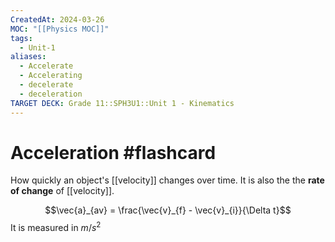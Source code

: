 ```yaml
---
CreatedAt: 2024-03-26
MOC: "[[Physics MOC]]"
tags:
  - Unit-1
aliases:
  - Accelerate
  - Accelerating
  - decelerate
  - deceleration
TARGET DECK: Grade 11::SPH3U1::Unit 1 - Kinematics
---
```


# Acceleration #flashcard
How quickly an object's [[velocity]] changes over time. It is also the the **rate of change** of [[velocity]].
<!--ID: 1718370433205-->


$$\vec{a}_{av} = \frac{\vec{v}_{f} - \vec{v}_{i}}{\Delta t}$$
It is measured in $m/s^2$

